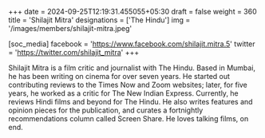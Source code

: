 +++
date = 2024-09-25T12:19:31.455055+05:30
draft = false
weight = 360
title = 'Shilajit Mitra'
designations = ['The Hindu']
img = '/images/members/shilajit-mitra.jpeg'

[soc_media]
facebook = 'https://www.facebook.com/shilajit.mitra.5'
twitter = 'https://twitter.com/shilajit_mitra'
+++

Shilajit Mitra is a film critic and journalist with The Hindu. Based in Mumbai, he has been writing on cinema for over seven years. He started out contributing reviews to the Times Now and Zoom websites; later, for five years, he worked as a critic for The New Indian Express. Currently, he reviews Hindi films and beyond for The Hindu. He also writes features and opinion pieces for the publication, and curates a fortnightly recommendations column called Screen Share. He loves talking films, on end.
